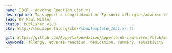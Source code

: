 ```yaml
---
name: IDCR - Adverse Reaction List.v1
description: To support a Longitudinal or Episodic allergies/adverse reaction risk list, aligned with AoMRC headings as would be found in a GP system, PHR or Episodic hospital record.
lead: Dr Paul Miller
status: Published v1.0
ckm: http://ckm.apperta.org/ckm/#showTemplate_1051.57.71

git: https://github.com/AppertaFoundation/apperta-uk-ckm-mirror/blob/master/local/templates/composition/IDCR%20-%20%20Adverse%20Reaction%20List.v1.oet
keywords: allergy, adverse reaction, medication, summary, sensitivity
---
```

